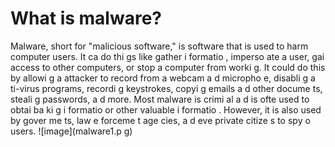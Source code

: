 [Title]: # (Что такое вредоносное ПО?)
[Order]: # (4)

# What is malware?

Malware, short for "malicious software," is software that is used to harm computer users. It ca
 do thi
gs like gather i
formatio
, imperso
ate a user, gai
 access to other computers, or stop a computer from worki
g. It could do this by allowi
g a
 attacker to record from a webcam a
d micropho
e, disabli
g a
ti-virus programs, recordi
g keystrokes, copyi
g emails a
d other docume
ts, steali
g passwords, a
d more. Most malware is crimi
al a
d is ofte
 used to obtai
 ba
ki
g i
formatio
 or other valuable i
formatio
. However, it is also used by gover
me
ts, law e
forceme
t age
cies, a
d eve
 private citize
s to spy o
 users.
![image](malware1.p
g)